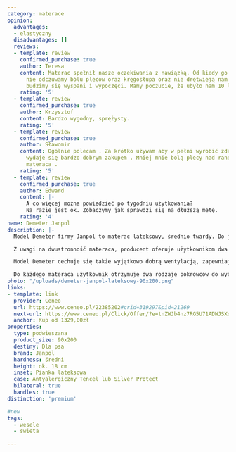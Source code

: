 ```yaml
---
category: materace
opinion:
  advantages:
  - elastyczny
  disadvantages: []
  reviews:
  - template: review
    confirmed_purchase: true
    author: Teresa
    content: Materac spełnił nasze oczekiwania z nawiązką. Od kiedy go użytkujemy
      nie odczuwamy bólu pleców oraz kręgosłupa oraz nie drętwieją nam ręce. Rano
      budzimy się wyspani i wypoczęci. Mamy poczucie, że ubyło nam 10 lat.
    rating: '5'
  - template: review
    confirmed_purchase: true
    author: Krzysztof
    content: Bardzo wygodny, sprężysty.
    rating: '5'
  - template: review
    confirmed_purchase: true
    author: Sławomir
    content: Ogólnie polecam . Za krótko używam aby w pełni wyrobić zdanie . Na razie
      wydaje się bardzo dobrym zakupem . Mniej mnie bolą plecy nad ranem po zmianie
      materaca .
    rating: '5'
  - template: review
    confirmed_purchase: true
    author: Edward
    content: |-
      A co więcej można powiedzieć po tygodniu użytkowania?
      Na razie jest ok. Zobaczymy jak sprawdzi się na dłuższą metę.
    rating: '4'
name: Demeter Janpol
description: |-
  Model Demeter firmy Janpol to materac lateksowy, średnio twardy. Do jego wyprodukowania wykorzystano piankę lateksową o wysokiej gęstości, która wpływa na wyjątkową elastyczność. Właściwość ta sprawia, że produkt potrafi doskonale dopasować się do ciała wypoczywającego. Ponadto każda strona materaca posiada 7 zróżnicowanych stref twardości, stanowiących podparcie dla zmęczonych, czy obolałych mięśni.

  Z uwagi na dwustronność materaca, producent oferuje użytkownikom dwa stopnie twardości do wyboru - H2 lub H3. Pierwszy z nich przeznaczony jest dla osób, których waga nie przekracza 80 kg. Twardość oznaczana symbolem H3 dedykowana jest natomiast użytkownikom o wadze większej niż 80 kg. Należy jednak pamiętać, że poziom twardości to kwestia indywidualna, którą należy dostosować do własnych potrzeb. W zależności od preferencji użytkownik może zdecydować się na wypoczynek na stronie twardszej (H3). W dowolnym momencie ja jednak możliwość natychmiastowej zmiany na H2 poprzez odwrócenie produktu na drugą stronę.

  Model Demeter cechuje się także wyjątkowo dobrą wentylacją, zapewniając stały przepływ powietrza wewnątrz materaca. Produkt ma status materaca rehabilitacyjnego. Sprawdzi się więc świetnie dla osób, które odczuwają różne dolegliwości związane na przykład ze skrzywieniem sylwetki czy przeciążeniem kręgosłupa. Demeter Janpol to gwarancja zdrowego snu, wolnego od kontaktu z kurzem i bakteriami znajdującymi się w otoczeniu.

  Do każdego materaca użytkownik otrzymuje dwa rodzaje pokrowców do wyboru. Pierwszy z nich - Tencel to wariant podstawowy - miękki i delikatny. Silver Protect to pokrowiec wzbogacony o elektrostatyczną powłokę z zawartością srebra. Obydwa okrycia mają właściwości bakteriobójcze i należy prać je w temperaturze 40°C.
photo: "/uploads/demeter-janpol-lateksowy-90x200.png"
links:
- template: link
  provider: Ceneo
  url: https://www.ceneo.pl/22385202#crid=319297&pid=21269
  next-url: https://www.ceneo.pl/Click/Offer/?e=tnZWJb4nz7RG5U71ADWJSXoRyLKobC-Vh__335Ad9BtrpvSAVQWpypRSxDfqjjxEdosz1L1-s5k3yCftm7FjvoHCZeoZrkXTOVbF3A1bvacs7Xl102nH2qcYgYr5Q6-cRe83JACqgNhve_2iVLHh4KNdEQMoDYQz5nrND4mVia4_IxHUXH2HaRoZSbexVZUayWKw_uicGrESsdIWIyTJ5TlEX88oRn2dZCI5k6Zxxm9f3QYLdW_0QZ8gi65NJQAI9LXv9-uBGUexFiVqKZkRsqaIeZIHtFbaxIW2sH6ipdebN77lNEyJ66N9ffniTPeyczZKhk0mDhglWMIUQQ3kIWyR1KDfilNKpVBMwlkFDd0TtVjAZKlU5x-a9Fd7J1NUpVBMwlkFDd0yqiXfwFje2tR4qyAeFeMZa48BS3tKP6yWaJsRMZE1CZWl-sW8N068u4A7XBczVYyPxTeSA1apYX7WdoZe6BiTPs5zrNOQXGtD5AX65LRdMjEBSSmwcQyM3fH06QOu3hs=&a=2&rc=notset
  anchor: Kup od 1329,00zł
properties:
  type: podwieszana
  product_size: 90x200
  destiny: Dla psa
  brand: Janpol
  hardness: średni
  height: ok. 18 cm
  inset: Pianka lateksowa
  case: Antyalergiczny Tencel lub Silver Protect
  bilateral: true
  handles: true
distinction: 'premium'

#new
tags:
  - wesele
  - swieta

---
```

